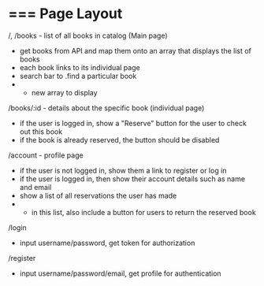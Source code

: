 ===
Page Layout
===

/, /books - list of all books in catalog (Main page)

- get books from API and map them onto an array that displays the list of books
- each book links to its individual page
- search bar to .find a particular book
- - new array to display

/books/:id - details about the specific book (individual page)

- if the user is logged in, show a "Reserve" button for the user to check out this book
- if the book is already reserved, the button should be disabled

/account - profile page

- if the user is not logged in, show them a link to register or log in
- if the user is logged in, then show their account details such as name and email
- show a list of all reservations the user has made
- - in this list, also include a button for users to return the reserved book

/login

- input username/password, get token for authorization

/register

- input username/password/email, get profile for authentication
